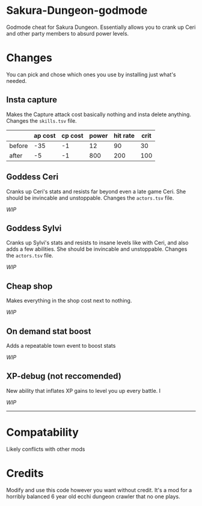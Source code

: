 # Sakura-Dungeon-godmode
Godmode cheat for Sakura Dungeon. Essentially allows you to crank up Ceri and other party members to absurd power levels.





# Changes

You can pick and chose which ones you use by installing just what's needed.



## Insta capture

Makes the Capture attack cost basically nothing and insta delete anything. Changes the `skills.tsv` file.

|        |   ap cost  | cp cost   |  power   |  hit rate   |   crit  |
|--------|-----|----|-----|-----|-----|
| before | -35 | -1 | 12  | 90  | 30  |
| after  | -5  | -1 | 800 | 200 | 100 |


## Goddess Ceri

Cranks up Ceri's stats and resists far beyond even a late game Ceri. She should be invincable and unstoppable. Changes the `actors.tsv` file.

*WIP*


## Goddess Sylvi

Cranks up Sylvi's stats and resists to insane levels like with Ceri, and also adds a few abilities. She should be invincable and unstoppable. Changes the `actors.tsv` file.

*WIP*

## Cheap shop

Makes everything in the shop cost next to nothing.

*WIP*


## On demand stat boost

Adds a repeatable town event to boost stats

*WIP*


## XP-debug (not reccomended)

New ability that inflates XP gains to level you up every battle. I 

*WIP*


***

# Compatability
Likely conflicts with other mods


# Credits
Modify and use this code however you want without credit. It's a mod for a horribly balanced 6 year old ecchi dungeon crawler that no one plays.
